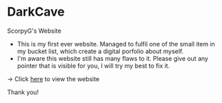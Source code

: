 # DarkCave
ScorpyG's Website

- This is my first ever website. Managed to fulfil one of the small item in my bucket list, which create a digital porfolio about myself. 
- I'm aware this website still has many flaws to it. Please give out any pointer that is visible for you, I will try my best to fix it. 

-> Click <a href="https://scorpyg.github.io/DarkCave/">here</a> to view the website

Thank you! 

